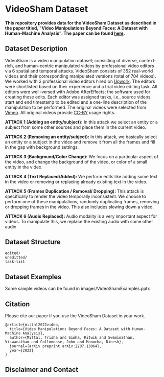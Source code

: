 # VideoSham Dataset

#### This repository provides data for the VideoSham Dataset as described in the paper titled, "Video Manipulations Beyond Faces: A Dataset with Human-Machine Analysis". The paper can be found <a href="https://arxiv.org/abs/2207.13064">here</a>.

## Dataset Description
VideoSham is a video manipulation dataset; consisting of diverse, context-rich, and human-centric manipulated videos by professional video editors via 6 spatial and temporal attacks. VideoSham consists of 352 real-world videos and their corresponding manipulated versions (total of 704 videos). We worked with 3 professional video editors hired on <a href="www.upwork.com">Upwork</a>. The editors were shortlisted based on their experience and a trial video editing task. All editors were well-versed with Adobe AfterEffects; the software used for creating these edits. Each editor was assigned tasks, i.e., source videos, start and end timestamp to be edited and a one-line description of the manipulation to be performed. The original videos were selected from <a href="www.vimeo.com">Vimeo</a>. All original videos provide <a href="https://creativecommons.org/licenses/by/4.0/">CC-BY</a> usage rights. 


**ATTACK 1 (Adding an entity/subject):** In this attack we select an entity or a subject from some other sources and place them in the current video.

**ATTACK 2 (Removing an entity/subject):** In this attack, we basically select an entity or a subject in the video and remove it from all the frames and fill in the gap with background settings.

**ATTACK 3 (Background/Color Change):** We focus on a particular aspect of the video, and change the background of the video, or color of a small entity in the video. 

**ATTACK 4 (Text Replaced/Added):** We perform edits like adding some text in the video or removing or replacing already existing text in the video. 

**ATTACK 5 (Frames Duplication / Removal/ Dropping):** This attack is specifically to render the video temporally inconsistent. We choose to perform one of these manipulations, randomly duplicating frames, removing or dropping frames in the video. This also includes slowing down a video. 

**ATTACK 6 (Audio Replaced):** Audio modality is a very important aspect for videos. To manipulate this, we replace the existing audio with some other audio. 

## Dataset Structure

```
edited/
uneditted/
task-list
```
## Dataset Examples
Some sample videos can be found in images/VideoShamExamples.pptx

## Citation
Please cite our paper if you use the VideoSham Dataset in your work.
```
@article{mittal2022video,
  title={Video Manipulations Beyond Faces: A Dataset with Human-Machine Analysis},
  author={Mittal, Trisha and Sinha, Ritwik and Swaminathan, Viswanathan and Collomosse, John and Manocha, Dinesh},
  journal={arXiv preprint arXiv:2207.13064},
  year={2022}
}
```

## Disclaimer and Contact
